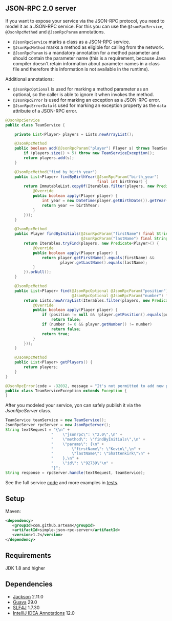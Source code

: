 ## JSON-RPC 2.0 server

If you want to expose your service via the JSON-RPC protocol, you need to model it as a JSON-RPC service. For this you can use the `@JsonRpcService`, `@JsonRpcMethod` and `@JsonRpcParam` annotations.

* `@JsonRpcService` marks a class as a JSON-RPC service.
* `@JsonRpcMethod` marks a method as eligible for calling from the network.
* `@JsonRpcParam` is a mandatory annotation for a method parameter and should contain the parameter name (this is a requirement, because Java compiler doesn't retain information about parameter names in a class file and therefore this information is not available in the runtime).

Additional annotations:

* `@JsonRpcOptional` is used for marking a method parameter as an optional, so the caller is able to ignore it when invokes the method.
* `@JsonRpcError` is used for marking an exception as a JSON-RPC error.
* `@JsonRpcErrorData` is used for marking an exception property as the `data` attribute of a JSON-RPC error.


```java
@JsonRpcService
public class TeamService {

    private List<Player> players = Lists.newArrayList();

    @JsonRpcMethod
    public boolean add(@JsonRpcParam("player") Player s) throws TeamServiceException {
        if (players.size() > 5) throw new TeamServiceException();
        return players.add(s);
    }

    @JsonRpcMethod("find_by_birth_year")
    public List<Player> findByBirthYear(@JsonRpcParam("birth_year") 
                                        final int birthYear) {
        return ImmutableList.copyOf(Iterables.filter(players, new Predicate<Player>() {
            @Override
            public boolean apply(Player player) {
                int year = new DateTime(player.getBirthDate()).getYear();
                return year == birthYear;
            }
        }));
    }

    @JsonRpcMethod
    public Player findByInitials(@JsonRpcParam("firstName") final String firstName,
                                 @JsonRpcParam("lastName") final String lastName) {
        return Iterables.tryFind(players, new Predicate<Player>() {
            @Override
            public boolean apply(Player player) {
                return player.getFirstName().equals(firstName) &&
                        player.getLastName().equals(lastName);
            }
        }).orNull();
    }

    @JsonRpcMethod
    public List<Player> find(@JsonRpcOptional @JsonRpcParam("position") final Position position,
                             @JsonRpcOptional @JsonRpcParam("number") final int number) {
        return Lists.newArrayList(Iterables.filter(players, new Predicate<Player>() {
            @Override
            public boolean apply(Player player) {
                if (position != null && !player.getPosition().equals(position)) 
                    return false;
                if (number != 0 && player.getNumber() != number) 
                    return false;
                return true;
            }
        }));
    }

    @JsonRpcMethod
    public List<Player> getPlayers() {
        return players;
    }
}    

@JsonRpcError(code = -32032, message = "It's not permitted to add new players")
public class TeamServiceException extends Exception {
}
```

After you modeled your service, yon can safely publish it via the *JsonRpcServer* class.

```java
TeamService teamService = new TeamService();
JsonRpcServer rpcServer = new JsonRpcServer();
String textRequest = "{\n" +
                    "    \"jsonrpc\": \"2.0\",\n" +
                    "    \"method\": \"findByInitials\",\n" +
                    "    \"params\": {\n" +
                    "        \"firstName\": \"Kevin\",\n" +
                    "        \"lastName\": \"Shattenkirk\"\n" +
                    "    },\n" +
                    "    \"id\": \"92739\"\n" +
                    "}";
String response = rpcServer.handle(textRequest, teamService);
```

See the full service [code](https://github.com/arteam/simple-json-rpc/blob/master/server/src/test/java/com/github/arteam/simplejsonrpc/server/simple/service/TeamService.java)
and more examples in [tests](https://github.com/arteam/simple-json-rpc/blob/master/server/src/test/java/com/github/arteam/simplejsonrpc/server/simple).

## Setup
Maven:
```xml
<dependency>
   <groupId>com.github.arteam</groupId>
   <artifactId>simple-json-rpc-server</artifactId>
   <version>1.2</version>
</dependency>
```


## Requirements

JDK 1.8 and higher

## Dependencies

* [Jackson](https://github.com/FasterXML/jackson) 2.11.0
* [Guava](http://code.google.com/p/guava-libraries/) 29.0
* [SLF4J](http://www.slf4j.org/) 1.7.30
* [IntelliJ IDEA Annotations](http://mvnrepository.com/artifact/com.intellij/annotations/12.0) 12.0
